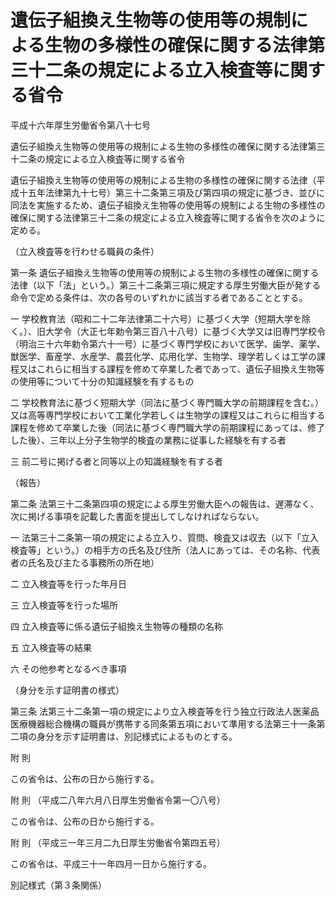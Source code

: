 # 遺伝子組換え生物等の使用等の規制による生物の多様性の確保に関する法律第三十二条の規定による立入検査等に関する省令

平成十六年厚生労働省令第八十七号

遺伝子組換え生物等の使用等の規制による生物の多様性の確保に関する法律第三十二条の規定による立入検査等に関する省令

遺伝子組換え生物等の使用等の規制による生物の多様性の確保に関する法律（平成十五年法律第九十七号）第三十二条第三項及び第四項の規定に基づき、並びに同法を実施するため、遺伝子組換え生物等の使用等の規制による生物の多様性の確保に関する法律第三十二条の規定による立入検査等に関する省令を次のように定める。

（立入検査等を行わせる職員の条件）

第一条 遺伝子組換え生物等の使用等の規制による生物の多様性の確保に関する法律（以下「法」という。）第三十二条第三項に規定する厚生労働大臣が発する命令で定める条件は、次の各号のいずれかに該当する者であることとする。

一 学校教育法（昭和二十二年法律第二十六号）に基づく大学（短期大学を除く。）、旧大学令（大正七年勅令第三百八十八号）に基づく大学又は旧専門学校令（明治三十六年勅令第六十一号）に基づく専門学校において医学、歯学、薬学、獣医学、畜産学、水産学、農芸化学、応用化学、生物学、理学若しくは工学の課程又はこれらに相当する課程を修めて卒業した者であって、遺伝子組換え生物等の使用等について十分の知識経験を有するもの

二 学校教育法に基づく短期大学（同法に基づく専門職大学の前期課程を含む。）又は高等専門学校において工業化学若しくは生物学の課程又はこれらに相当する課程を修めて卒業した後（同法に基づく専門職大学の前期課程にあっては、修了した後）、三年以上分子生物学的検査の業務に従事した経験を有する者

三 前二号に掲げる者と同等以上の知識経験を有する者

（報告）

第二条 法第三十二条第四項の規定による厚生労働大臣への報告は、遅滞なく、次に掲げる事項を記載した書面を提出してしなければならない。

一 法第三十二条第一項の規定による立入り、質問、検査又は収去（以下「立入検査等」という。）の相手方の氏名及び住所（法人にあっては、その名称、代表者の氏名及び主たる事務所の所在地）

二 立入検査等を行った年月日

三 立入検査等を行った場所

四 立入検査等に係る遺伝子組換え生物等の種類の名称

五 立入検査等の結果

六 その他参考となるべき事項

（身分を示す証明書の様式）

第三条 法第三十二条第一項の規定により立入検査等を行う独立行政法人医薬品医療機器総合機構の職員が携帯する同条第五項において準用する法第三十一条第二項の身分を示す証明書は、別記様式によるものとする。

附 則

この省令は、公布の日から施行する。

附 則 （平成二八年六月八日厚生労働省令第一〇八号）

この省令は、公布の日から施行する。

附 則 （平成三一年三月二九日厚生労働省令第四五号）

この省令は、平成三十一年四月一日から施行する。

別記様式（第３条関係）

[](/./pict/2FH00000015100.pdf)

